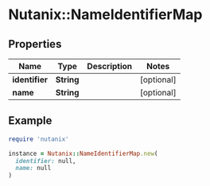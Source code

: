 # Nutanix::NameIdentifierMap

## Properties

| Name | Type | Description | Notes |
| ---- | ---- | ----------- | ----- |
| **identifier** | **String** |  | [optional] |
| **name** | **String** |  | [optional] |

## Example

```ruby
require 'nutanix'

instance = Nutanix::NameIdentifierMap.new(
  identifier: null,
  name: null
)
```

